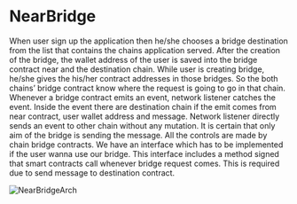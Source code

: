 # NearBridge

When user sign up the application then he/she chooses a bridge destination from the list that contains the chains application served. After the creation of the bridge, the wallet address of the user is saved into the bridge contract near and the destination chain. While user is creating bridge, he/she gives the his/her contract addresses in those bridges. So the both chains’ bridge contract know where the request is going to go in that chain. Whenever a bridge contract emits an event, network listener catches the event. Inside the event there are destination chain if the emit comes from near contract, user wallet address and message. Network listener directly sends an event to other chain without any mutation. It is certain that only aim of the bridge is sending the message. All the controls are made by chain bridge contracts. We have an interface which has to be implemented if the user wanna use our bridge. This interface includes a method signed that smart contracts call whenever bridge request comes. This is required due to send message to destination contract. 

![NearBridgeArch](https://github.com/DogukanGun/NearBridge/assets/59707019/7cac88c5-ceb2-40f4-8048-bb2d21a34a75)
